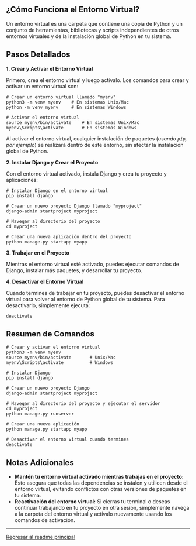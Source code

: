 ## ¿Cómo Funciona el Entorno Virtual?

Un entorno virtual es una carpeta que contiene una copia de Python y un conjunto de herramientas, bibliotecas y scripts independientes de otros entornos virtuales y de la instalación global de Python en tu sistema.

## Pasos Detallados

**1. Crear y Activar el Entorno Virtual**

Primero, crea el entorno virtual y luego actívalo. Los comandos para crear y activar un entorno virtual son:
```shell
# Crear un entorno virtual llamado "myenv"
python3 -m venv myenv    # En sistemas Unix/Mac
python -m venv myenv     # En sistemas Windows

# Activar el entorno virtual
source myenv/bin/activate    # En sistemas Unix/Mac
myenv\Scripts\activate       # En sistemas Windows
```

Al activar el entorno virtual, cualquier instalación de paquetes (_usando `pip`, por ejemplo_) se realizará dentro de este entorno, sin afectar la instalación global de Python.

**2. Instalar Django y Crear el Proyecto**

Con el entorno virtual activado, instala Django y crea tu proyecto y aplicaciones:
```shell
# Instalar Django en el entorno virtual
pip install django

# Crear un nuevo proyecto Django llamado "myproject"
django-admin startproject myproject

# Navegar al directorio del proyecto
cd myproject

# Crear una nueva aplicación dentro del proyecto
python manage.py startapp myapp
```

**3. Trabajar en el Proyecto**

Mientras el entorno virtual esté activado, puedes ejecutar comandos de Django, instalar más paquetes, y desarrollar tu proyecto.

**4. Desactivar el Entorno Virtual**

Cuando termines de trabajar en tu proyecto, puedes desactivar el entorno virtual para volver al entorno de Python global de tu sistema. Para desactivarlo, simplemente ejecuta:
```shell
deactivate
```

## Resumen de Comandos

```shell
# Crear y activar el entorno virtual
python3 -m venv myenv
source myenv/bin/activate       # Unix/Mac
myenv\Scripts\activate          # Windows

# Instalar Django
pip install django

# Crear un nuevo proyecto Django
django-admin startproject myproject

# Navegar al directorio del proyecto y ejecutar el servidor
cd myproject
python manage.py runserver

# Crear una nueva aplicación
python manage.py startapp myapp

# Desactivar el entorno virtual cuando termines
deactivate
```

## Notas Adicionales
- **Mantén tu entorno virtual activado mientras trabajas en el proyecto:** Esto asegura que todas las dependencias se instalen y utilicen desde el entorno virtual, evitando conflictos con otras versiones de paquetes en tu sistema.
- **Reactivación del entorno virtual:** Si cierras tu terminal o deseas continuar trabajando en tu proyecto en otra sesión, simplemente navega a la carpeta del entorno virtual y actívalo nuevamente usando los comandos de activación.

---
[Regresar al readme principal](../README.MD)